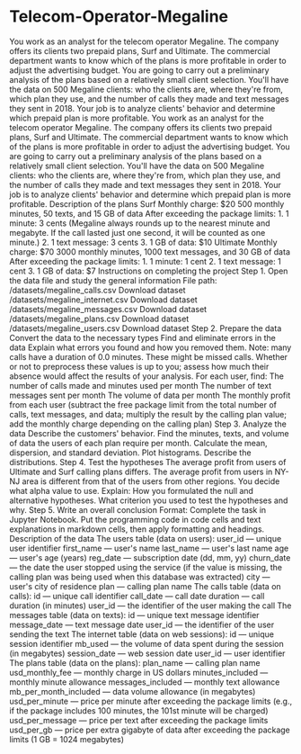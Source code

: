 # Telecom-Operator-Megaline
You work as an analyst for the telecom operator Megaline. The company offers its clients two prepaid plans, Surf and Ultimate. The commercial department wants to know which of the plans is more profitable in order to adjust the advertising budget. You are going to carry out a preliminary analysis of the plans based on a relatively small client selection. You'll have the data on 500 Megaline clients: who the clients are, where they're from, which plan they use, and the number of calls they made and text messages they sent in 2018. Your job is to analyze clients' behavior and determine which prepaid plan is more profitable.
You work as an analyst for the telecom operator Megaline. The company offers its clients two prepaid plans, Surf and Ultimate. The commercial department wants to know which of the plans is more profitable in order to adjust the advertising budget.
You are going to carry out a preliminary analysis of the plans based on a relatively small client selection. You'll have the data on 500 Megaline clients: who the clients are, where they're from, which plan they use, and the number of calls they made and text messages they sent in 2018. Your job is to analyze clients' behavior and determine which prepaid plan is more profitable.
Description of the plans
Surf
Monthly charge: $20
500 monthly minutes, 50 texts, and 15 GB of data
After exceeding the package limits: 1. 1 minute: 3 cents (Megaline always rounds up to the nearest minute and megabyte. If the call lasted just one second, it will be counted as one minute.) 2. 1 text message: 3 cents 3. 1 GB of data: $10
Ultimate
Monthly charge: $70
3000 monthly minutes, 1000 text messages, and 30 GB of data
After exceeding the package limits: 1. 1 minute: 1 cent 2. 1 text message: 1 cent 3. 1 GB of data: $7
Instructions on completing the project
Step 1. Open the data file and study the general information
File path:
/datasets/megaline_calls.csv Download dataset
/datasets/megaline_internet.csv Download dataset
/datasets/megaline_messages.csv Download dataset
/datasets/megaline_plans.csv Download dataset
/datasets/megaline_users.csv Download dataset
Step 2. Prepare the data
Convert the data to the necessary types
Find and eliminate errors in the data
Explain what errors you found and how you removed them. Note: many calls have a duration of 0.0 minutes. These might be missed calls. Whether or not to preprocess these values is up to you; assess how much their absence would affect the results of your analysis.
For each user, find:
The number of calls made and minutes used per month
The number of text messages sent per month
The volume of data per month
The monthly profit from each user (subtract the free package limit from the total number of calls, text messages, and data; multiply the result by the calling plan value; add the monthly charge depending on the calling plan)
Step 3. Analyze the data
Describe the customers' behavior. Find the minutes, texts, and volume of data the users of each plan require per month. Calculate the mean, dispersion, and standard deviation. Plot histograms. Describe the distributions.
Step 4. Test the hypotheses
The average profit from users of Ultimate and Surf calling plans differs.
The average profit from users in NY-NJ area is different from that of the users from other regions.
You decide what alpha value to use.
Explain:
How you formulated the null and alternative hypotheses.
What criterion you used to test the hypotheses and why.
Step 5. Write an overall conclusion
Format: Complete the task in Jupyter Notebook. Put the programming code in code cells and text explanations in markdown cells, then apply formatting and headings.
Description of the data
The users table (data on users):
user_id — unique user identifier
first_name — user's name
last_name — user's last name
age — user's age (years)
reg_date — subscription date (dd, mm, yy)
churn_date — the date the user stopped using the service (if the value is missing, the calling plan was being used when this database was extracted)
city — user's city of residence
plan — calling plan name
The calls table (data on calls):
id — unique call identifier
call_date — call date
duration — call duration (in minutes)
user_id — the identifier of the user making the call
The messages table (data on texts):
id — unique text message identifier
message_date — text message date
user_id — the identifier of the user sending the text
The internet table (data on web sessions):
id — unique session identifier
mb_used — the volume of data spent during the session (in megabytes)
session_date — web session date
user_id — user identifier
The plans table (data on the plans):
plan_name — calling plan name
usd_monthly_fee — monthly charge in US dollars
minutes_included — monthly minute allowance
messages_included — monthly text allowance
mb_per_month_included — data volume allowance (in megabytes)
usd_per_minute — price per minute after exceeding the package limits (e.g., if the package includes 100 minutes, the 101st minute will be charged)
usd_per_message — price per text after exceeding the package limits
usd_per_gb — price per extra gigabyte of data after exceeding the package limits (1 GB = 1024 megabytes)
